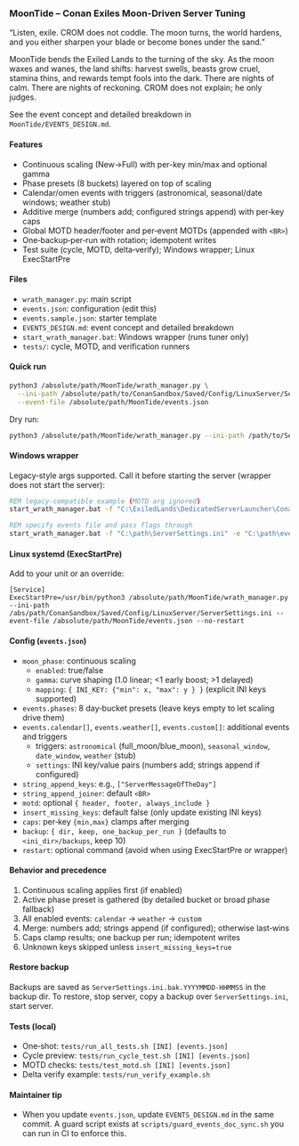 ### MoonTide – Conan Exiles Moon-Driven Server Tuning

“Listen, exile. CROM does not coddle. The moon turns, the world hardens, and you either sharpen your blade or become bones under the sand.”

MoonTide bends the Exiled Lands to the turning of the sky. As the moon waxes and wanes, the land shifts: harvest swells, beasts grow cruel, stamina thins, and rewards tempt fools into the dark. There are nights of calm. There are nights of reckoning. CROM does not explain; he only judges.

See the event concept and detailed breakdown in `MoonTide/EVENTS_DESIGN.md`.

#### Features
- Continuous scaling (New→Full) with per-key min/max and optional gamma
- Phase presets (8 buckets) layered on top of scaling
- Calendar/omen events with triggers (astronomical, seasonal/date windows; weather stub)
- Additive merge (numbers add; configured strings append) with per‑key caps
- Global MOTD header/footer and per‑event MOTDs (appended with `<BR>`)
- One‑backup‑per‑run with rotation; idempotent writes
- Test suite (cycle, MOTD, delta‑verify); Windows wrapper; Linux ExecStartPre

#### Files
- `wrath_manager.py`: main script
- `events.json`: configuration (edit this)
- `events.sample.json`: starter template
- `EVENTS_DESIGN.md`: event concept and detailed breakdown
- `start_wrath_manager.bat`: Windows wrapper (runs tuner only)
- `tests/`: cycle, MOTD, and verification runners

#### Quick run
```bash
python3 /absolute/path/MoonTide/wrath_manager.py \
  --ini-path /absolute/path/to/ConanSandbox/Saved/Config/LinuxServer/ServerSettings.ini \
  --event-file /absolute/path/MoonTide/events.json
```
Dry run:
```bash
python3 /absolute/path/MoonTide/wrath_manager.py --ini-path /path/to/ServerSettings.ini --event-file /absolute/path/MoonTide/events.json --dry-run
```

#### Windows wrapper
Legacy‑style args supported. Call it before starting the server (wrapper does not start the server):
```bat
REM legacy‑compatible example (MOTD arg ignored)
start_wrath_manager.bat -f "C:\ExiledLands\DedicatedServerLauncher\ConanExilesDedicatedServer\ConanSandbox\Saved\Config\WindowsServer\ServerSettings.ini" -m "C:\path\MOTD.txt"

REM specify events file and pass flags through
start_wrath_manager.bat -f "C:\path\ServerSettings.ini" -e "C:\path\events.json" --no-restart
```

#### Linux systemd (ExecStartPre)
Add to your unit or an override:
```
[Service]
ExecStartPre=/usr/bin/python3 /absolute/path/MoonTide/wrath_manager.py --ini-path /abs/path/ConanSandbox/Saved/Config/LinuxServer/ServerSettings.ini --event-file /absolute/path/MoonTide/events.json --no-restart
```

#### Config (`events.json`)
- `moon_phase`: continuous scaling
  - `enabled`: true/false
  - `gamma`: curve shaping (1.0 linear; <1 early boost; >1 delayed)
  - `mapping`: `{ INI_KEY: {"min": x, "max": y } }` (explicit INI keys supported)
- `events.phases`: 8 day‑bucket presets (leave keys empty to let scaling drive them)
- `events.calendar[]`, `events.weather[]`, `events.custom[]`: additional events and triggers
  - triggers: `astronomical` (full_moon/blue_moon), `seasonal_window`, `date_window`, `weather` (stub)
  - `settings`: INI key/value pairs (numbers add; strings append if configured)
- `string_append_keys`: e.g., `["ServerMessageOfTheDay"]`
- `string_append_joiner`: default ` <BR> `
- `motd`: optional `{ header, footer, always_include }`
- `insert_missing_keys`: default false (only update existing INI keys)
- `caps`: per‑key `{min,max}` clamps after merging
- `backup`: `{ dir, keep, one_backup_per_run }` (defaults to `<ini_dir>/backups`, keep 10)
- `restart`: optional command (avoid when using ExecStartPre or wrapper)

#### Behavior and precedence
1) Continuous scaling applies first (if enabled)
2) Active phase preset is gathered (by detailed bucket or broad phase fallback)
3) All enabled events: `calendar` → `weather` → `custom`
4) Merge: numbers add; strings append (if configured); otherwise last‑wins
5) Caps clamp results; one backup per run; idempotent writes
6) Unknown keys skipped unless `insert_missing_keys=true`

#### Restore backup
Backups are saved as `ServerSettings.ini.bak.YYYYMMDD-HHMMSS` in the backup dir. To restore, stop server, copy a backup over `ServerSettings.ini`, start server.

#### Tests (local)
- One‑shot: `tests/run_all_tests.sh [INI] [events.json]`
- Cycle preview: `tests/run_cycle_test.sh [INI] [events.json]`
- MOTD checks: `tests/test_motd.sh [INI] [events.json]`
- Delta verify example: `tests/run_verify_example.sh`

#### Maintainer tip
- When you update `events.json`, update `EVENTS_DESIGN.md` in the same commit. A guard script exists at `scripts/guard_events_doc_sync.sh` you can run in CI to enforce this.


